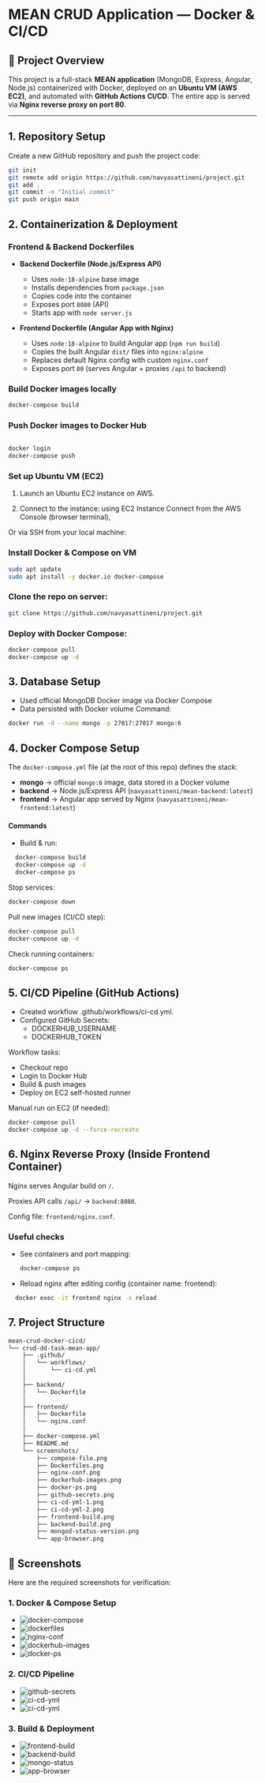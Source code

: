 # MEAN CRUD Application — Docker & CI/CD

## 📖 Project Overview

This project is a full-stack **MEAN application** (MongoDB, Express, Angular, Node.js) containerized with Docker, deployed on an **Ubuntu VM (AWS EC2)**, and automated with **GitHub Actions CI/CD**. The entire app is served via **Nginx reverse proxy on port 80**.

---

## 1. Repository Setup

Create a new GitHub repository and push the project code:

```bash
git init
git remote add origin https://github.com/navyasattineni/project.git
git add .
git commit -m "Initial commit"
git push origin main
```

## 2. Containerization & Deployment  

### Frontend & Backend Dockerfiles  

- **Backend Dockerfile (Node.js/Express API)**  
  - Uses `node:18-alpine` base image  
  - Installs dependencies from `package.json`  
  - Copies code into the container  
  - Exposes port `8080` (API)  
  - Starts app with `node server.js`  

- **Frontend Dockerfile (Angular App with Nginx)**  
  - Uses `node:18-alpine` to build Angular app (`npm run build`)  
  - Copies the built Angular `dist/` files into `nginx:alpine`  
  - Replaces default Nginx config with custom `nginx.conf`  
  - Exposes port `80` (serves Angular + proxies `/api` to backend)  

### Build Docker images locally  
```bash
docker-compose build
```

### Push Docker images to Docker Hub
```bash

docker login
docker-compose push
```
### Set up Ubuntu VM (EC2)

1. Launch an Ubuntu EC2 instance on AWS.

2. Connect to the instance:
using EC2 Instance Connect from the AWS Console (browser terminal),

Or via SSH from your local machine:

### Install Docker & Compose on VM
```bash
sudo apt update
sudo apt install -y docker.io docker-compose
```
### Clone the repo on server:
```bash
git clone https://github.com/navyasattineni/project.git
```
### Deploy with Docker Compose:
```bash
docker-compose pull
docker-compose up -d
```

## 3. Database Setup
- Used official MongoDB Docker image via Docker Compose
- Data persisted with Docker volume
Command:
```bash
docker run -d --name mongo -p 27017:27017 mongo:6
```
## 4. Docker Compose Setup
The `docker-compose.yml` file (at the root of this repo) defines the stack:

- **mongo** → official `mongo:6` image, data stored in a Docker volume  
- **backend** → Node.js/Express API (`navyasattineni/mean-backend:latest`)  
- **frontend** → Angular app served by Nginx (`navyasattineni/mean-frontend:latest`)  

#### Commands
- Build & run:
```bash
  docker-compose build
  docker-compose up -d
  docker-compose ps
```
Stop services:
```bash
docker-compose down
```
Pull new images (CI/CD step):
```bash
docker-compose pull
docker-compose up -d
```
Check running containers:
```bash
docker-compose ps
```

## 5. CI/CD Pipeline (GitHub Actions)

- Created workflow .github/workflows/ci-cd.yml.
- Configured GitHub Secrets:
	- DOCKERHUB_USERNAME
	- DOCKERHUB_TOKEN

Workflow tasks:
- Checkout repo
- Login to Docker Hub
- Build & push images
- Deploy on EC2 self-hosted runner

Manual run on EC2 (if needed):
```bash
docker-compose pull
docker-compose up -d --force-recreate
```

## 6. Nginx Reverse Proxy (Inside Frontend Container)

Nginx serves Angular build on `/`.

Proxies API calls `/api/` → `backend:8080`.

Config file: `frontend/nginx.conf`.

### Useful checks
- See containers and port mapping:
  ```bash
  docker-compose ps
  ```
- Reload nginx after editing config (container name: frontend):
```bash
  docker exec -it frontend nginx -s reload
```
## 7. Project Structure

```bash
mean-crud-docker-cicd/
└── crud-dd-task-mean-app/
    ├── .github/
    │   └── workflows/
    │       └── ci-cd.yml       
    │
    ├── backend/
    │   └── Dockerfile          
    │
    ├── frontend/
    │   ├── Dockerfile           
    │   └── nginx.conf           
    │
    ├── docker-compose.yml      
    ├── README.md                
    └── screenshots/             
		├── compose-file.png              
		├── Dockerfiles.png              
		├── nginx-conf.png                
		├── dockerhub-images.png        
		├── docker-ps.png                            
		├── github-secrets.png                   
		├── ci-cd-yml-1.png
		├── ci-cd-yml-2.png                        
		├── frontend-build.png                     
		├── backend-build.png                    
		├── mongod-status-version.png       
		└── app-browser.png           
```

## 📸 Screenshots

Here are the required screenshots for verification:

### 1. Docker & Compose Setup
- ![docker-compose](screenshots/compose-file.png)
- ![dockerfiles](screenshots/Dockerfiles.png)
- ![nginx-conf](screenshots/nginx-conf.png)
- ![dockerhub-images](screenshots/dockerhub-images.png)
- ![docker-ps](screenshots/docker-ps.png)

### 2. CI/CD Pipeline
- ![github-secrets](screenshots/github-secrets.png)
- ![ci-cd-yml](screenshots/ci-cd-yml-1.png)
- ![ci-cd-yml](screenshots/ci-cd-yml-2.png)
  
### 3. Build & Deployment
- ![frontend-build](screenshots/frontend-build.png)
- ![backend-build](screenshots/backend-build.png)
- ![mongo-status](screenshots/mongod-status-version.png)
- ![app-browser](screenshots/app-browser.png)
